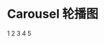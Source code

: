 # Carousel 轮播图

<ivy-carousel>
    <ivy-carousel-item>1</ivy-carousel-item>
    <ivy-carousel-item>2</ivy-carousel-item>
    <ivy-carousel-item>3</ivy-carousel-item>
    <ivy-carousel-item>4</ivy-carousel-item>
    <ivy-carousel-item>5</ivy-carousel-item>
</ivy-carousel>

